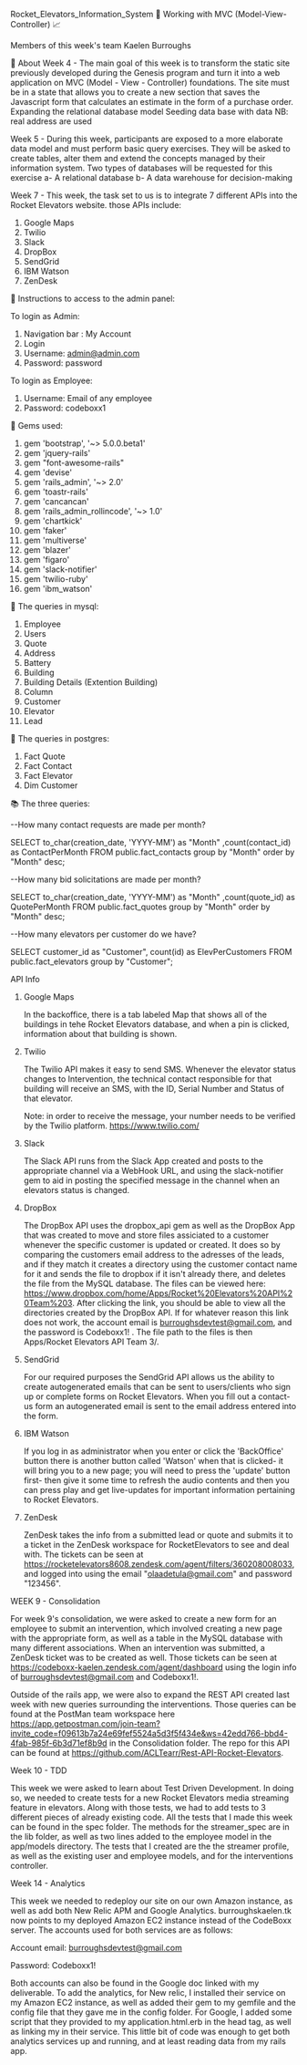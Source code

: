 Rocket_Elevators_Information_System
🚀 Working with MVC (Model-View-Controller) 📈

Members of this week's team
Kaelen Burroughs

🎯 About
Week 4 - The main goal of this week is to transform the static site previously developed during the Genesis program and turn it into a web application on MVC (Model - View - Controller) foundations. The site must be in a state that allows you to create a new section that saves the Javascript form that calculates an estimate in the form of a purchase order.
Expanding the relational database model
Seeding data base with data NB: real address are used

Week 5 - During this week, participants are exposed to a more elaborate data model and must perform basic query exercises. They will be asked to create tables, alter them and extend the concepts managed by their information system.
Two types of databases will be requested for this exercise
a- A relational database
b- A data warehouse for decision-making

Week 7 - This week, the task set to us is to integrate 7 different APIs into the Rocket Elevators website. those APIs include:

1. Google Maps
2. Twilio
3. Slack
4. DropBox
5. SendGrid
6. IBM Watson
7. ZenDesk

📌 Instructions to access to the admin panel:

To login as Admin:

1. Navigation bar : My Account
2. Login
3. Username: admin@admin.com
4. Password: password

To login as Employee:

1. Username: Email of any employee
2. Password: codeboxx1

📌 Gems used:

1. gem 'bootstrap', '~> 5.0.0.beta1'
2. gem 'jquery-rails'
3. gem "font-awesome-rails"
4. gem 'devise'
5. gem 'rails_admin', '~> 2.0'
6. gem 'toastr-rails'
7. gem 'cancancan'
8. gem 'rails_admin_rollincode', '~> 1.0'
9. gem 'chartkick'
10. gem 'faker'
11. gem 'multiverse'
12. gem 'blazer'
13. gem 'figaro'
14. gem 'slack-notifier'
15. gem 'twilio-ruby'
16. gem 'ibm_watson'

📌 The queries in mysql:

1. Employee
2. Users
3. Quote
4. Address
5. Battery
6. Building
7. Building Details (Extention Building)
8. Column
9. Customer
10. Elevator
11. Lead

📌 The queries in postgres:

1. Fact Quote
2. Fact Contact
3. Fact Elevator
4. Dim Customer

📚 The three queries:

--How many contact requests are made per month?

SELECT to_char(creation_date, 'YYYY-MM') as "Month"
,count(contact_id) as ContactPerMonth
FROM public.fact_contacts
group by "Month"
order by "Month" desc;

--How many bid solicitations are made per month?

SELECT to_char(creation_date, 'YYYY-MM') as "Month"
,count(quote_id) as QuotePerMonth
FROM public.fact_quotes
group by "Month"
order by "Month" desc;

--How many elevators per customer do we have?

SELECT customer_id as "Customer", count(id) as ElevPerCustomers
FROM public.fact_elevators
group by "Customer";

API Info

1. Google Maps

   In the backoffice, there is a tab labeled Map that shows all of the buildings in tehe Rocket Elevators database, and when a pin is clicked, information about that building is shown.

2. Twilio

   The Twilio API makes it easy to send SMS.
   Whenever the elevator status changes to Intervention, the technical contact responsible for that building will receive an SMS, with the ID, Serial Number and Status of that elevator.

   Note: in order to receive the message, your number needs to be verified by the Twilio platform.
   https://www.twilio.com/

3. Slack

   The Slack API runs from the Slack App created and posts to the appropriate channel via a WebHook URL, and using the slack-notifier gem to aid in posting the specified message in the channel when an elevators status is changed.

4. DropBox

   The DropBox API uses the dropbox_api gem as well as the DropBox App that was created to move and store files assiciated to a customer whenever the specific customer is updated or created. It does so by comparing the customers email address to the adresses of the leads, and if they match it creates a directory using the customer contact name for it and sends the file to dropbox if it isn't already there, and deletes the file from the MySQL database. The files can be viewed here: https://www.dropbox.com/home/Apps/Rocket%20Elevators%20API%20Team%203. After clicking the link, you should be able to view all the directories created by the DropBox API. If for whatever reason this link does not work, the account email is burroughsdevtest@gmail.com, and the password is Codeboxx1! . The file path to the files is then Apps/Rocket Elevators API Team 3/.

5. SendGrid

   For our required purposes the SendGrid API allows us the ability to create autogenerated emails that can be sent to users/clients who sign up or complete forms on Rocket Elevators. When you fill out a contact-us form an autogenerated email is sent to the email address entered into the form.

6. IBM Watson

   If you log in as administrator when you enter or click the 'BackOffice' button there is another button called 'Watson' when that is clicked- it will bring you to a new page; you will need to press the 'update' button first- then give it some time to refresh the audio contents and then you can press play and get live-updates for important information pertaining to Rocket Elevators.

7. ZenDesk

   ZenDesk takes the info from a submitted lead or quote and submits it to a ticket in the ZenDesk workspace for RocketElevators to see and deal with. The tickets can be seen at https://rocketelevators8608.zendesk.com/agent/filters/360208008033, and logged into using the email "olaadetula@gmail.com" and password "123456".

WEEK 9 - Consolidation

For week 9's consolidation, we were asked to create a new form for an employee to submit an intervention, which involved creating a new page with the appropriate form, as well as a table in the MySQL database with many different associations. When an intervention was submitted, a ZenDesk ticket was to be created as well. Those tickets can be seen at https://codeboxx-kaelen.zendesk.com/agent/dashboard using the login info of burroughsdevtest@gmail.com and Codeboxx1!.

Outside of the rails app, we were also to expand the REST API created last week with new queries surrounding the interventions. Those queries can be found at the PostMan team workspace here https://app.getpostman.com/join-team?invite_code=f09613b7a24e69fef5524a5d3f5f434e&ws=42edd766-bbd4-4fab-985f-6b3d71ef8b9d in the Consolidation folder. The repo for this API can be found at https://github.com/ACLTearr/Rest-API-Rocket-Elevators.

Week 10 - TDD

This week we were asked to learn about Test Driven Development. In doing so, we needed to create tests for a new Rocket Elevators media streaming feature in elevators. Along with those tests, we had to add tests to 3 different pieces of already existing code. All the tests that I made this week can be found in the spec folder. The methods for the streamer_spec are in the lib folder, as well as two lines added to the employee model in the app/models directory. The tests that I created are the the streamer profile, as well as the existing user and employee models, and for the interventions controller.

Week 14 - Analytics

This week we needed to redeploy our site on our own Amazon instance, as well as add both New Relic APM and Google Analytics. burroughskaelen.tk now points to my deployed Amazon EC2 instance instead of the CodeBoxx server. The accounts used for both services are as follows:

Account email: burroughsdevtest@gmail.com

Password: Codeboxx1!

Both accounts can also be found in the Google doc linked with my deliverable. To add the analytics, for New relic, I installed their service on my Amazon EC2 instance, as well as added their gem to my gemfile and the config file that they gave me in the config folder. For Google, I added some script that they provided to my application.html.erb in the head tag, as well as linking my in their service. This little bit of code was enough to get both analytics services up and running, and at least reading data from my rails app.
